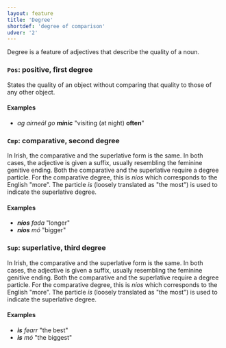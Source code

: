 ```yaml
---
layout: feature
title: 'Degree'
shortdef: 'degree of comparison'
udver: '2'
---
```


Degree is a feature of adjectives that describe the quality of a noun.

### <a name="Pos">`Pos`</a>: positive, first degree

States the quality of an object without comparing that quality to those of any other object.

#### Examples

* _ag airneál go <b>minic</b>_ "visiting (at night) <b>often</b>"


### <a name="Cmp">`Cmp`</a>: comparative, second degree

In Irish, the comparative and the superlative form is the same. In both cases, the adjective is given a suffix, usually resembling the feminine genitive ending. Both the comparative and the superlative require a degree particle. For the comparative degree, this is _níos_ which corresponds to the English "more". The particle _is_ (loosely translated as "the most") is used to indicate the superlative degree.

#### Examples

* _<b>níos</b> fada_ "longer"
* _<b>níos</b> mó_ "bigger"

### <a name="Sup">`Sup`</a>: superlative, third degree

In Irish, the comparative and the superlative form is the same. In both cases, the adjective is given a suffix, usually resembling the feminine genitive ending. Both the comparative and the superlative require a degree particle. For the comparative degree, this is _níos_ which corresponds to the English "more". The particle _is_ (loosely translated as "the most") is used to indicate the superlative degree.

#### Examples

* _<b>is</b> fearr_ "the best"
* _<b>is</b> mó_ "the biggest"

<!-- Interlanguage links updated Po lis 14 15:34:43 CET 2022 -->

